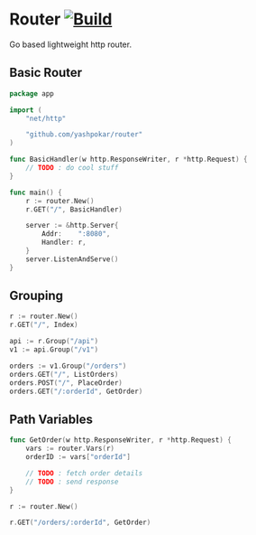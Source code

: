 # Router [![Build](https://github.com/yashpokar/router/actions/workflows/ci.yaml/badge.svg)](https://github.com/yashpokar/router/actions/workflows/ci.yaml)
Go based lightweight http router.

## Basic Router

```go
package app

import (
    "net/http"

    "github.com/yashpokar/router"
)

func BasicHandler(w http.ResponseWriter, r *http.Request) {
    // TODO : do cool stuff
}

func main() {
    r := router.New()
	r.GET("/", BasicHandler)

    server := &http.Server{
        Addr:    ":8080",
        Handler: r,
    }
    server.ListenAndServe()
}
```

## Grouping

```go
r := router.New()
r.GET("/", Index)

api := r.Group("/api")
v1 := api.Group("/v1")

orders := v1.Group("/orders")
orders.GET("/", ListOrders)
orders.POST("/", PlaceOrder)
orders.GET("/:orderId", GetOrder)
```

## Path Variables
```go
func GetOrder(w http.ResponseWriter, r *http.Request) {
    vars := router.Vars(r)
    orderID := vars["orderId"]

    // TODO : fetch order details
    // TODO : send response
}

r := router.New()

r.GET("/orders/:orderId", GetOrder)
```
